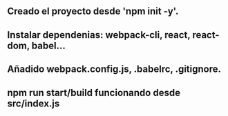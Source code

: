 ## Creado el proyecto desde 'npm init -y'.
## Instalar dependenias: webpack-cli, react, react-dom, babel...
## Añadido webpack.config.js, .babelrc, .gitignore.
## npm run start/build funcionando desde src/index.js